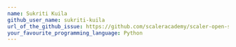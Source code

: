 ```yaml
---
name: Sukriti Kuila
github_user_name: sukriti-kuila
url_of_the_github_issue: https://github.com/scaleracademy/scaler-open-source-september-challenge/issues/164
your_favourite_programming_language: Python
---
```

